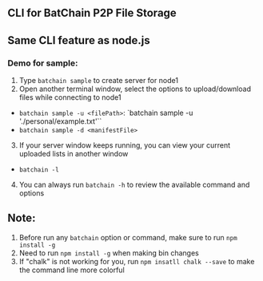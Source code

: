 ## CLI for BatChain P2P File Storage

## Same CLI feature as node.js

### Demo for sample:
1. Type `batchain sample` to create server for node1
2. Open another terminal window, select the options to upload/download files while connecting to node1
  - `batchain sample -u <filePath>`:
    `batchain sample -u './personal/example.txt'``
  - `batchain sample -d <manifestFile>`
3. If your server window keeps running, you can view your current uploaded lists in another window
  - `batchain -l`
4. You can always run `batchain -h` to review the available command and options

## Note:
1. Before run any `batchain` option or command, make sure to run `npm install -g`
2. Need to run `npm install -g` when making bin changes
3. If "chalk" is not working for you, run `npm insatll chalk --save` to make the command line more colorful
